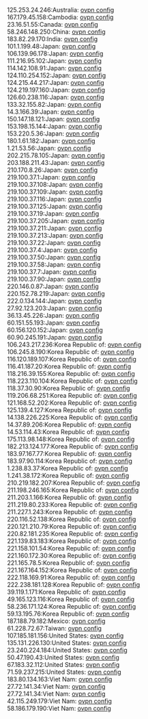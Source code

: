 125.253.24.246:Australia: [ovpn config](vpn/125_253_24_246.ovpn)  
167.179.45.158:Cambodia: [ovpn config](vpn/167_179_45_158.ovpn)  
23.16.51.55:Canada: [ovpn config](vpn/23_16_51_55.ovpn)  
58.246.148.250:China: [ovpn config](vpn/58_246_148_250.ovpn)  
183.82.29.170:India: [ovpn config](vpn/183_82_29_170.ovpn)  
101.1.199.48:Japan: [ovpn config](vpn/101_1_199_48.ovpn)  
106.139.96.178:Japan: [ovpn config](vpn/106_139_96_178.ovpn)  
111.216.95.102:Japan: [ovpn config](vpn/111_216_95_102.ovpn)  
114.142.108.91:Japan: [ovpn config](vpn/114_142_108_91.ovpn)  
124.110.254.152:Japan: [ovpn config](vpn/124_110_254_152.ovpn)  
124.215.44.217:Japan: [ovpn config](vpn/124_215_44_217.ovpn)  
124.219.197.160:Japan: [ovpn config](vpn/124_219_197_160.ovpn)  
126.60.238.116:Japan: [ovpn config](vpn/126_60_238_116.ovpn)  
133.32.155.82:Japan: [ovpn config](vpn/133_32_155_82.ovpn)  
14.3.166.39:Japan: [ovpn config](vpn/14_3_166_39.ovpn)  
150.147.18.121:Japan: [ovpn config](vpn/150_147_18_121.ovpn)  
153.198.15.144:Japan: [ovpn config](vpn/153_198_15_144.ovpn)  
153.220.5.36:Japan: [ovpn config](vpn/153_220_5_36.ovpn)  
180.1.61.182:Japan: [ovpn config](vpn/180_1_61_182.ovpn)  
1.21.53.56:Japan: [ovpn config](vpn/1_21_53_56.ovpn)  
202.215.78.105:Japan: [ovpn config](vpn/202_215_78_105.ovpn)  
203.188.211.43:Japan: [ovpn config](vpn/203_188_211_43.ovpn)  
210.170.8.26:Japan: [ovpn config](vpn/210_170_8_26.ovpn)  
219.100.37.1:Japan: [ovpn config](vpn/219_100_37_1.ovpn)  
219.100.37.108:Japan: [ovpn config](vpn/219_100_37_108.ovpn)  
219.100.37.109:Japan: [ovpn config](vpn/219_100_37_109.ovpn)  
219.100.37.116:Japan: [ovpn config](vpn/219_100_37_116.ovpn)  
219.100.37.125:Japan: [ovpn config](vpn/219_100_37_125.ovpn)  
219.100.37.19:Japan: [ovpn config](vpn/219_100_37_19.ovpn)  
219.100.37.205:Japan: [ovpn config](vpn/219_100_37_205.ovpn)  
219.100.37.211:Japan: [ovpn config](vpn/219_100_37_211.ovpn)  
219.100.37.213:Japan: [ovpn config](vpn/219_100_37_213.ovpn)  
219.100.37.22:Japan: [ovpn config](vpn/219_100_37_22.ovpn)  
219.100.37.4:Japan: [ovpn config](vpn/219_100_37_4.ovpn)  
219.100.37.50:Japan: [ovpn config](vpn/219_100_37_50.ovpn)  
219.100.37.58:Japan: [ovpn config](vpn/219_100_37_58.ovpn)  
219.100.37.7:Japan: [ovpn config](vpn/219_100_37_7.ovpn)  
219.100.37.90:Japan: [ovpn config](vpn/219_100_37_90.ovpn)  
220.146.0.87:Japan: [ovpn config](vpn/220_146_0_87.ovpn)  
220.152.78.219:Japan: [ovpn config](vpn/220_152_78_219.ovpn)  
222.0.134.144:Japan: [ovpn config](vpn/222_0_134_144.ovpn)  
27.92.123.203:Japan: [ovpn config](vpn/27_92_123_203.ovpn)  
36.13.45.226:Japan: [ovpn config](vpn/36_13_45_226.ovpn)  
60.151.55.193:Japan: [ovpn config](vpn/60_151_55_193.ovpn)  
60.156.120.152:Japan: [ovpn config](vpn/60_156_120_152.ovpn)  
60.90.245.191:Japan: [ovpn config](vpn/60_90_245_191.ovpn)  
106.243.217.236:Korea Republic of: [ovpn config](vpn/106_243_217_236.ovpn)  
106.245.8.190:Korea Republic of: [ovpn config](vpn/106_245_8_190.ovpn)  
116.120.189.107:Korea Republic of: [ovpn config](vpn/116_120_189_107.ovpn)  
116.41.187.20:Korea Republic of: [ovpn config](vpn/116_41_187_20.ovpn)  
118.216.39.155:Korea Republic of: [ovpn config](vpn/118_216_39_155.ovpn)  
118.223.110.104:Korea Republic of: [ovpn config](vpn/118_223_110_104.ovpn)  
118.37.30.90:Korea Republic of: [ovpn config](vpn/118_37_30_90.ovpn)  
119.206.68.251:Korea Republic of: [ovpn config](vpn/119_206_68_251.ovpn)  
121.168.52.202:Korea Republic of: [ovpn config](vpn/121_168_52_202.ovpn)  
125.139.4.127:Korea Republic of: [ovpn config](vpn/125_139_4_127.ovpn)  
14.138.226.225:Korea Republic of: [ovpn config](vpn/14_138_226_225.ovpn)  
14.37.89.206:Korea Republic of: [ovpn config](vpn/14_37_89_206.ovpn)  
14.53.114.43:Korea Republic of: [ovpn config](vpn/14_53_114_43.ovpn)  
175.113.98.148:Korea Republic of: [ovpn config](vpn/175_113_98_148.ovpn)  
182.213.124.177:Korea Republic of: [ovpn config](vpn/182_213_124_177.ovpn)  
183.97.167.77:Korea Republic of: [ovpn config](vpn/183_97_167_77.ovpn)  
183.97.90.114:Korea Republic of: [ovpn config](vpn/183_97_90_114.ovpn)  
1.238.83.37:Korea Republic of: [ovpn config](vpn/1_238_83_37.ovpn)  
1.241.38.172:Korea Republic of: [ovpn config](vpn/1_241_38_172.ovpn)  
210.219.182.207:Korea Republic of: [ovpn config](vpn/210_219_182_207.ovpn)  
211.198.246.165:Korea Republic of: [ovpn config](vpn/211_198_246_165.ovpn)  
211.203.1.166:Korea Republic of: [ovpn config](vpn/211_203_1_166.ovpn)  
211.219.80.233:Korea Republic of: [ovpn config](vpn/211_219_80_233.ovpn)  
211.227.1.243:Korea Republic of: [ovpn config](vpn/211_227_1_243.ovpn)  
220.116.52.138:Korea Republic of: [ovpn config](vpn/220_116_52_138.ovpn)  
220.121.210.79:Korea Republic of: [ovpn config](vpn/220_121_210_79.ovpn)  
220.82.181.235:Korea Republic of: [ovpn config](vpn/220_82_181_235.ovpn)  
221.139.83.183:Korea Republic of: [ovpn config](vpn/221_139_83_183.ovpn)  
221.158.101.54:Korea Republic of: [ovpn config](vpn/221_158_101_54.ovpn)  
221.160.172.30:Korea Republic of: [ovpn config](vpn/221_160_172_30.ovpn)  
221.165.78.5:Korea Republic of: [ovpn config](vpn/221_165_78_5.ovpn)  
221.167.164.152:Korea Republic of: [ovpn config](vpn/221_167_164_152.ovpn)  
222.118.169.91:Korea Republic of: [ovpn config](vpn/222_118_169_91.ovpn)  
222.238.181.128:Korea Republic of: [ovpn config](vpn/222_238_181_128.ovpn)  
39.119.1.171:Korea Republic of: [ovpn config](vpn/39_119_1_171.ovpn)  
49.165.123.116:Korea Republic of: [ovpn config](vpn/49_165_123_116.ovpn)  
58.236.171.124:Korea Republic of: [ovpn config](vpn/58_236_171_124.ovpn)  
59.13.195.76:Korea Republic of: [ovpn config](vpn/59_13_195_76.ovpn)  
187.188.79.182:Mexico: [ovpn config](vpn/187_188_79_182.ovpn)  
61.228.72.67:Taiwan: [ovpn config](vpn/61_228_72_67.ovpn)  
107.185.181.156:United States: [ovpn config](vpn/107_185_181_156.ovpn)  
135.131.226.130:United States: [ovpn config](vpn/135_131_226_130.ovpn)  
23.240.224.184:United States: [ovpn config](vpn/23_240_224_184.ovpn)  
50.47.190.43:United States: [ovpn config](vpn/50_47_190_43.ovpn)  
67.183.32.112:United States: [ovpn config](vpn/67_183_32_112.ovpn)  
71.59.237.215:United States: [ovpn config](vpn/71_59_237_215.ovpn)  
183.80.134.163:Viet Nam: [ovpn config](vpn/183_80_134_163.ovpn)  
27.72.141.34:Viet Nam: [ovpn config](vpn/27_72_141_34.ovpn)  
27.72.141.34:Viet Nam: [ovpn config](vpn/27_72_141_34.ovpn)  
42.115.249.179:Viet Nam: [ovpn config](vpn/42_115_249_179.ovpn)  
58.186.179.190:Viet Nam: [ovpn config](vpn/58_186_179_190.ovpn)  
